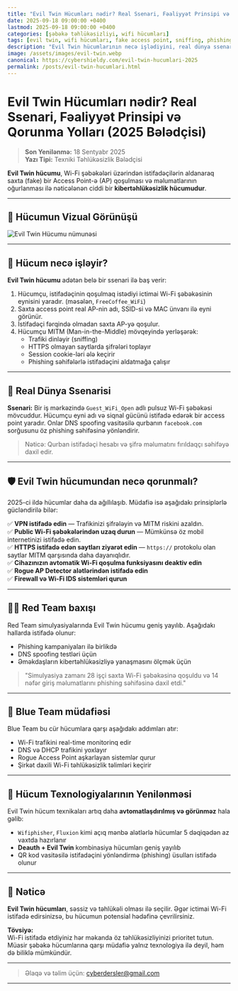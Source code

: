 ```yaml
---
title: "Evil Twin Hücumları nədir? Real Ssenari, Fəaliyyət Prinsipi və Qorunma Yolları (2025 Bələdçisi)"
date: 2025-09-18 09:00:00 +0400
lastmod: 2025-09-18 09:00:00 +0400
categories: [şəbəkə təhlükəsizliyi, wifi hücumları]
tags: [evil twin, wifi hücumları, fake access point, sniffing, phishing, red team, kibertəhlükəsizlik]
description: "Evil Twin hücumlarının necə işlədiyini, real dünya ssenarisində necə tətbiq edildiyini və bu hücumdan qorunma yollarını 2025-ci ilin təcrübəsinə əsasən öyrənin."
image: /assets/images/evil-twin.webp
canonical: https://cybershieldy.com/evil-twin-hucumlari-2025
permalink: /posts/evil-twin-hucumlari.html
---
```


# Evil Twin Hücumları nədir? Real Ssenari, Fəaliyyət Prinsipi və Qorunma Yolları (2025 Bələdçisi)

> **Son Yenilənmə:** 18 Sentyabr 2025  
> **Yazı Tipi:** Texniki Təhlükəsizlik Bələdçisi

**Evil Twin hücumu**, Wi-Fi şəbəkələri üzərindən istifadəçilərin aldanaraq saxta (fake) bir Access Point-ə (AP) qoşulması və məlumatlarının oğurlanması ilə nəticələnən ciddi bir **kibertəhlükəsizlik hücumudur**.

---

## 📸 Hücumun Vizual Görünüşü

![Evil Twin Hücumu nümunəsi](/assets/images/evil-twin.webp "Evil Twin Hücumu — Fake Access Point ilə real Wi-Fi təqlidi")

---

## 🧠 Hücum necə işləyir?

**Evil Twin hücumu** adətən belə bir ssenari ilə baş verir:

1. Hücumçu, istifadəçinin qoşulmaq istədiyi ictimai Wi-Fi şəbəkəsinin eynisini yaradır. (məsələn, `FreeCoffee_WiFi`)
2. Saxta access point real AP-nin adı, SSID-si və MAC ünvanı ilə eyni görünür.
3. İstifadəçi fərqində olmadan saxta AP-yə qoşulur.
4. Hücumçu MITM (Man-in-the-Middle) mövqeyində yerləşərək:
   - Trafiki dinləyir (sniffing)
   - HTTPS olmayan saytlarda şifrələri toplayır
   - Session cookie-ləri ələ keçirir
   - Phishing səhifələrlə istifadəçini aldatmağa çalışır

---

## 🎯 Real Dünya Ssenarisi

**Ssenari:** Bir iş mərkəzində `Guest_WiFi_Open` adlı pulsuz Wi-Fi şəbəkəsi mövcuddur. Hücumçu eyni adı və siqnal gücünü istifadə edərək bir access point yaradır. Onlar DNS spoofing vasitəsilə qurbanın `facebook.com` sorğusunu öz phishing səhifəsinə yönləndirir.

> Nəticə: Qurban istifadəçi hesabı və şifrə məlumatını fırıldaqçı səhifəyə daxil edir.

---

## 🛡️ Evil Twin hücumundan necə qorunmalı?

2025-ci ildə hücumlar daha da ağıllılaşıb. Müdafiə isə aşağıdakı prinsiplərlə gücləndirilə bilər:

✅ **VPN istifadə edin** — Trafikinizi şifrələyin və MITM riskini azaldın.  
✅ **Public Wi-Fi şəbəkələrindən uzaq durun** — Mümkünsə öz mobil internetinizi istifadə edin.  
✅ **HTTPS istifadə edən saytları ziyarət edin** — `https://` protokolu olan saytlar MITM qarşısında daha dayanıqlıdır.  
✅ **Cihazınızın avtomatik Wi-Fi qoşulma funksiyasını deaktiv edin**  
✅ **Rogue AP Detector alətlərindən istifadə edin**  
✅ **Firewall və Wi-Fi IDS sistemləri qurun**

---

## 👨‍💻 Red Team baxışı

Red Team simulyasiyalarında Evil Twin hücumu geniş yayılıb. Aşağıdakı hallarda istifadə olunur:

- Phishing kampaniyaları ilə birlikdə
- DNS spoofing testləri üçün
- Əməkdaşların kibertəhlükəsizliyə yanaşmasını ölçmək üçün

> "Simulyasiya zamanı 28 işçi saxta Wi-Fi şəbəkəsinə qoşuldu və 14 nəfər giriş məlumatlarını phishing səhifəsinə daxil etdi."

---

## 🔐 Blue Team müdafiəsi

Blue Team bu cür hücumlara qarşı aşağıdakı addımları atır:

- Wi-Fi trafikini real-time monitorinq edir  
- DNS və DHCP trafikini yoxlayır  
- Rogue Access Point aşkarlayan sistemlər qurur  
- Şirkət daxili Wi-Fi təhlükəsizlik təlimləri keçirir

---

## 🔄 Hücum Texnologiyalarının Yenilənməsi

Evil Twin hücum texnikaları artıq daha **avtomatlaşdırılmış və görünməz** hala gəlib:

- `Wifiphisher`, `Fluxion` kimi açıq mənbə alətlərlə hücumlar 5 dəqiqədən az vaxtda hazırlanır  
- **Deauth + Evil Twin** kombinasiya hücumları geniş yayılıb  
- QR kod vasitəsilə istifadəçini yönləndirmə (phishing) üsulları istifadə olunur

---

## 📌 Nəticə

**Evil Twin hücumları**, səssiz və təhlükəli olması ilə seçilir. Əgər ictimai Wi-Fi istifadə edirsinizsə, bu hücumun potensial hədəfinə çevrilirsiniz.

**Tövsiyə:**  
Wi-Fi istifadə etdiyiniz hər məkanda öz təhlükəsizliyinizi prioritet tutun. Müasir şəbəkə hücumlarına qarşı müdafiə yalnız texnologiya ilə deyil, həm də biliklə mümkündür.

---

> Əlaqə və təlim üçün: [cyberdersler@gmail.com](mailto:cyberdersler@gmail.com)

---

<!-- Strukturlaşdırılmış məlumat (JSON-LD) -->

<script type="application/ld+json">
{
  "@context": "https://schema.org",
  "@type": "Article",
  "headline": "Evil Twin Hücumları nədir? Real Ssenari, Fəaliyyət Prinsipi və Qorunma Yolları (2025 Bələdçisi)",
  "description": "Evil Twin hücumlarının necə işlədiyini, real dünya ssenarisində necə tətbiq edildiyini və bu hücumdan qorunma yollarını 2025-ci ilin təcrübəsinə əsasən öyrənin.",
  "image": "https://cybershieldy.com/assets/images/evil-twin.webp",
  "author": {
    "@type": "Person",
    "name": "CyberShieldy"
  },
  "publisher": {
    "@type": "Organization",
    "name": "CyberShieldy",
    "logo": {
      "@type": "ImageObject",
      "url": "https://cybershieldy.com/assets/images/logo.png"
    }
  },
  "datePublished": "2025-09-18T09:00:00+04:00",
  "dateModified": "2025-09-18T09:00:00+04:00",
  "mainEntityOfPage": {
    "@type": "WebPage",
    "@id": "https://cybershieldy.com/evil-twin-hucumlari-2025"
  }
}
</script>
